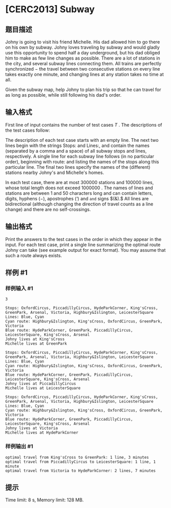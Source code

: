 # [CERC2013] Subway

## 题目描述



Johny is going to visit his friend Michelle. His dad allowed him to go there on his own by subway. Johny loves traveling by subway and would gladly use this opportunity to spend half a day underground, but his dad obliged him to make as few line changes as possible. There are a lot of stations in the city, and several subway lines connecting them. All trains are perfectly synchronized $-$ the travel between two consecutive stations on every line takes exactly one minute, and changing lines at any station takes no time at all.

Given the subway map, help Johny to plan his trip so that he can travel for as long as possible, while still following his dad's order.



## 输入格式



First line of input contains the number of test cases $T$ . The descriptions of the test cases follow:

The description of each test case starts with an empty line. The next two lines begin with the strings Stops: and Lines:, and contain the names (separated by a comma and a space) of all subway stops and lines, respectively. A single line for each subway line follows (in no particular order), beginning with route: and listing the names of the stops along this particular line. The final two lines specify the names of the (different) stations nearby Johny's and Michelle's homes.

In each test case, there are at most $300 000$ stations and $100 000$ lines, whose total length does not exceed $1 000 000$ . The names of lines and stations are between $1$ and $50$ characters long and can contain letters, digits, hyphens $(-),$ apostrophes $(‘)$ and `and` signs $(&).$ All lines are bidirectional (although changing the direction of travel counts as a line change) and there are no self-crossings.



## 输出格式



Print the answers to the test cases in the order in which they appear in the input. For each test case, print a single line summarizing the optimal route Johny can take (see example output for exact format). You may assume that such a route always exists.



## 样例 #1

### 样例输入 #1
```
3

Stops: OxfordCircus, PiccadillyCircus, HydeParkCorner, King'sCross, GreenPark, Arsenal, Victoria, Highbury&Islington, LeicesterSquare
Lines: Blue, Cyan
Cyan route: Highbury&Islington, King'sCross, OxfordCircus, GreenPark, Victoria
Blue route: HydeParkCorner, GreenPark, PiccadillyCircus, LeicesterSquare, King'sCross, Arsenal
Johny lives at King'sCross
Michelle lives at GreenPark

Stops: OxfordCircus, PiccadillyCircus, HydeParkCorner, King'sCross, GreenPark, Arsenal, Victoria, Highbury&Islington, LeicesterSquare
Lines: Blue, Cyan
Cyan route: Highbury&Islington, King'sCross, OxfordCircus, GreenPark, Victoria
Blue route: HydeParkCorner, GreenPark, PiccadillyCircus, LeicesterSquare, King'sCross, Arsenal
Johny lives at PiccadillyCircus
Michelle lives at LeicesterSquare

Stops: OxfordCircus, PiccadillyCircus, HydeParkCorner, King'sCross, GreenPark, Arsenal, Victoria, Highbury&Islington, LeicesterSquare
Lines: Blue, Cyan
Cyan route: Highbury&Islington, King'sCross, OxfordCircus, GreenPark, Victoria
Blue route: HydeParkCorner, GreenPark, PiccadillyCircus, LeicesterSquare, King'sCross, Arsenal
Johny lives at Victoria
Michelle lives at HydeParkCorner
```

### 样例输出 #1

```
optimal travel from King'sCross to GreenPark: 1 line, 3 minutes
optimal travel from PiccadillyCircus to LeicesterSquare: 1 line, 1 minute
optimal travel from Victoria to HydeParkCorner: 2 lines, 7 minutes
```

## 提示

Time limit: 8 s, Memory limit: 128 MB. 


